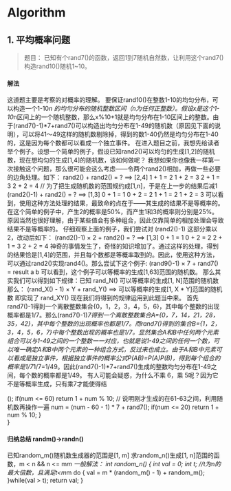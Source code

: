 # Algorithm

## 1. 平均概率问题

> 题目： 已知有个rand7()的函数，返回1到7随机自然数，让利用这个rand7()构造rand10()随机1~10。

#### 解法

这道题主要是考察的对概率的理解。
要保证rand10()在整数1-10的均匀分布，可以构造一个1-10*n 的均匀分布的随机整数区间（n为任何正整数）。假设x是这个1-10*n区间上的一个随机整数，那么x%10+1就是均匀分布在1-10区间上的整数。由于(rand7()-1)*7+rand7()可以构造出均匀分布在1-49的随机数（原因见下面的说明），可以将41～49这样的随机数剔除掉，得到的数1-40仍然是均匀分布在1-40的，这是因为每个数都可以看成一个独立事件。
在进入题目之前，我想先给读者举个例子。设想一个简单的例子，假设已知rand2()可以均匀的生成[1,2]的随机数，现在想均匀的生成[1,4]的随机数，该如何做呢？
我想如果你也像我一样第一次接触这个问题，那么很可能会这么考虑——令两个rand2()相加，再做一些必要的边角处理。如下：
rand2() + rand2() = ? ==> [2,4]
   1    +   1     = 2
   1    +   2     = 3
   2    +   1     = 3
   2    +   2     = 4
// 为了把生成随机数的范围规约成[1,n]，于是在上一步的结果后减1
(rand2()-1) + rand2() = ? ==> [1,3]
   0       +   1     = 1
   0       +   2     = 2
   1       +   1     = 2
   1       +   2     = 3
可以看到，使用这种方法处理的结果，最致命的点在于——其生成的结果不是等概率的。在这个简单的例子中，产生2的概率是50%，而产生1和3的概率则分别是25%。原因当然也很好理解，由于某些值会有多种组合，因此仅靠简单的相加处理会导致结果不是等概率的。
仔细观察上面的例子，我们尝试对 (rand2()-1) 这部分乘以 2，改动后如下：
(rand2()-1) × 2 + rand2() = ? ==> [1,3]
   0            +   1     = 1
   0            +   2     = 2
   2            +   1     = 3
   2            +   2     = 4
神奇的事情发生了，奇怪的知识增加了。通过这样的处理，得到的结果恰是[1,4]的范围，并且每个数都是等概率取到的。因此，使用这种方法，可以通过rand2()实现rand4()。那么尝试下这个例子:
(rand9()-1) × 7 + rand7() = result
     a               b
可以看到，这个例子可以等概率的生成[1,63]范围的随机数。
那么其实我们可以得到如下规律：已知 rand_N() 可以等概率的生成[1, N]范围的随机数
那么：
(rand_X() - 1) × Y + rand_Y() ==> 可以等概率的生成[1, X * Y]范围的随机数
即实现了 rand_XY()
现在我们将得到的规律运用到此题当中来。
首先rand7()-1得到一个离散整数集合{0，1，2，3，4，5，6}，其中每个整数的出现概率都是1/7。那么(rand7()-1)*7得到一个离散整数集合A={0，7，14，21，28，35，42}，其中每个整数的出现概率也都是1/7。而rand7()得到的集合B={1，2，3，4，5，6，7}中每个整数出现的概率也是1/7。显然集合A和B中任何两个元素组合可以与1-49之间的一个整数一一对应，也就是说1-49之间的任何一个数，可以唯一确定A和B中两个元素的一种组合方式，反过来也成立。由于A和B中元素可以看成是独立事件，根据独立事件的概率公式P(AB)=P(A)P(B)，得到每个组合的概率是1/7*1/7=1/49。因此(rand7()-1)*7+rand7()生成的整数均匀分布在1-49之间，每个数的概率都是1/49。
有人可能会疑惑，为什么不乘 6，乘 5呢？因为它不是等概率生成，只有乘7才能使得结

();
        if(num <= 60) return 1 + num % 10;
        // 说明刚才生成的在61-63之间，利用随机数再操作一遍
        num = (num - 60 - 1) * 7 + rand7();
        if(num <= 20) return 1 + num % 10;
    }   
}
#### 归纳总结 randm()->randn()

已知random_m()随机数生成器的范围是[1, m] 求random_n()生成[1, n]范围的函数，m < n && n <= m*m 一般解法：
int random_n()
{
    int val = 0;
    int t;   //t为n的最大倍数，且满足t<m*m
    do
    {
        val = m * (random_m() - 1) + random_m();
    }while(val > t);
    return val;
}